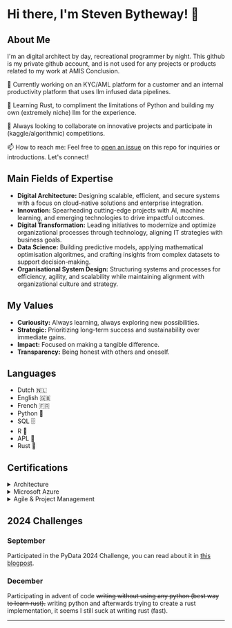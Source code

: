 # Hi there, I'm Steven Bytheway! 👋

## About Me
I'm an digital architect by day, recreational programmer by night. This github is my private github account, and is not used for any projects or products related to my work at AMIS Conclusion. 

 🔭  Currently working on an KYC/AML platform for a customer and an internal productivity platform that uses llm infused data pipelines. 
 
 🌱  Learning Rust, to compliment the limitations of Python and building my own (extremely niche) llm for the experience.
 
 🤝  Always looking to collaborate on innovative projects and participate in (kaggle/algorithmic) competitions.
 
 📫  How to reach me: Feel free to [open an issue](https://github.com/StevenBtw/StevenBtw) on this repo for inquiries or introductions. Let's connect!

## Main Fields of Expertise

- **Digital Architecture:** Designing scalable, efficient, and secure systems with a focus on cloud-native solutions and enterprise integration.
- **Innovation:** Spearheading cutting-edge projects with AI, machine learning, and emerging technologies to drive impactful outcomes.
- **Digital Transformation:** Leading initiatives to modernize and optimize organizational processes through technology, aligning IT strategies with business goals.
- **Data Science:** Building predictive models, applying mathematical optimisation algoritmes, and crafting insights from complex datasets to support decision-making.
- **Organisational System Design:** Structuring systems and processes for efficiency, agility, and scalability while maintaining alignment with organizational culture and strategy.


## My Values
- **Curiousity:** Always learning, always exploring new possibilities.
- **Strategic:** Prioritizing long-term success and sustainability over immediate gains.
- **Impact:** Focused on making a tangible difference.
- **Transparency:** Being honest with others and oneself.


## Languages
- Dutch 🇳🇱
- English 🇬🇧
- French 🇫🇷
- Python 🐍
- SQL 🗄️
- R 🔬
- APL 🤖
- Rust 🦀

## Certifications
<details>
<summary>Architecture</summary>

- TOGAF 9 Certified
- Archimate 3 Practitioner
</details>

<details>
<summary>Microsoft Azure</summary>

- Solution Architect Expert
- Data Scientist Associate
- AI Engineer Associate
- Fabric Analytics Engineer
- Cybersecurity Architect Expert
</details>

<details>
<summary>Agile & Project Management</summary>

- Professional Product Owner II
- Professional Scrum Master I
- Project Management Professional
</details>



## 2024 Challenges
### September
Participated in the PyData 2024 Challenge, you can read about it in [this blogpost](https://technology.amis.nl/machine-learning/mastering-realtime-data-how-i-topped-the-leaderboard-at-pydata/).

### December
Participating in advent of code ~~writing without using any python (best way to learn rust).~~ writing python and afterwards trying to create a rust implementation, it seems I still suck at writing rust (fast). 

---
